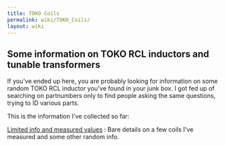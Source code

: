 ```yaml
---
title: TOKO Coils
permalink: wiki/TOKO_Coils/
layout: wiki
---
```


Some information on TOKO RCL inductors and tunable transformers
---------------------------------------------------------------

If you've ended up here, you are probably looking for information on
some random TOKO RCL inductor you've found in your junk box. I got fed
up of searching on partnumbers only to find people asking the same
questions, trying to ID various parts.

This is the information I've collected so far:

[Limited info and measured values](/wiki/TOKO_Coils_Measured "wikilink") :
Bare details on a few coils I've measured and some other random info.
